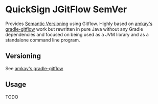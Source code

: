 QuickSign JGitFlow SemVer
=========================

Provides [Semantic Versioning](http://semver.org/) using Gitflow. Highly based on [amkay's gradle-gitflow](https://github.com/amkay/gradle-gitflow) work but rewritten in pure Java without any Gradle dependencies and focused on being used as a JVM library and as a standalone command line program.

Versioning
---

See [amkay's gradle-gitflow](https://github.com/amkay/gradle-gitflow/tree/v0.2.0)

Usage
---

TODO
